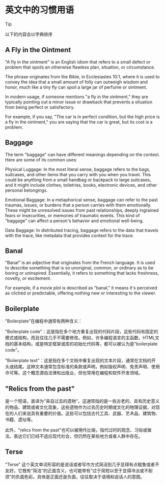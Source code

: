 # 英文中的习惯用语

> [!TIP]
> 以下的内容会以字典排序

## A Fly in the Ointment

"A fly in the ointment" is an English idiom that refers to a small defect or problem that spoils an otherwise flawless plan, situation, or circumstance.

The phrase originates from the Bible, in Ecclesiastes 10:1, where it is used to convey the idea that a small amount of folly can outweigh wisdom and honor, much like a tiny fly can spoil a large jar of perfume or ointment.

In modern usage, if someone mentions "a fly in the ointment," they are typically pointing out a minor issue or drawback that prevents a situation from being perfect or satisfactory.

For example, if you say, "The car is in perfect condition, but the high price is a fly in the ointment," you are saying that the car is great, but its cost is a problem.

## Baggage

The term "baggage" can have different meanings depending on the context. Here are some of its common uses:

Physical Luggage: In the most literal sense, baggage refers to the bags, suitcases, and other items that you carry with you when you travel. This could be anything from a small handbag or backpack to large suitcases, and it might include clothes, toiletries, books, electronic devices, and other personal belongings.

Emotional Baggage: In a metaphorical sense, baggage can refer to the past traumas, issues, or burdens that a person carries with them emotionally. These might be unresolved issues from past relationships, deeply ingrained fears or insecurities, or memories of traumatic events. This kind of "baggage" can affect a person's behavior and emotional well-being.

Data Baggage: In distributed tracing, baggage refers to the data that travels with the trace, like metadata that provides context for the trace.

## Banal

"Banal" is an adjective that originates from the French language. It is used to describe something that is so unoriginal, common, or ordinary as to be boring or uninspired. Essentially, it refers to something that lacks freshness, novelty, or excitement.

For example, if a movie plot is described as "banal," it means it's perceived as clichéd or predictable, offering nothing new or interesting to the viewer.

## Boilerplate

"Boilerplate"在编程中通常有两种含义：

"Boilerplate code"：这是指在多个地方重复出现的代码片段，这些代码有固定的模式或结构，而且往往几乎不需要修改。例如，许多编程语言的主函数，HTML文档的基本结构，或是特定框架或库的初始化代码等，都可以被认为是"boilerplate code"。

"Boilerplate text"：这是指在多个文档中重复出现的文本片段，通常在文档的开头或结尾。这种文本通常包含标准的条款或声明，例如版权声明、免责声明、使用许可等。这个概念源自法律和出版业，但也常用在编程和软件开发领域。

## "Relics from the past"

是一个短语，直译为"来自过去的遗物"。这通常指的是一些古老的、具有历史意义的物品、建筑或者文化现象，这些遗物作为过去历史时期或文化的物理证据，对现在的人们来说具有重要的价值。这些可以包括古代工具、武器、艺术品、建筑物、书籍、遗址等。

此外，"relics from the past"也可以被用作比喻，指代过时的观念、习俗或做法，表达它们已经不适应现代社会，但仍然在某些地方或者人群中存在。

## Terse

"Terse" 这个英文单词形容的是说话或者写作方式简洁到几乎显得有点粗鲁或者不友好。它既有“简洁”的正面含义，也可能带有“过于简短以至于显得冷淡或不耐烦”的负面色彩。具体是正面还是负面，往往取决于语境和说话人的意图。
